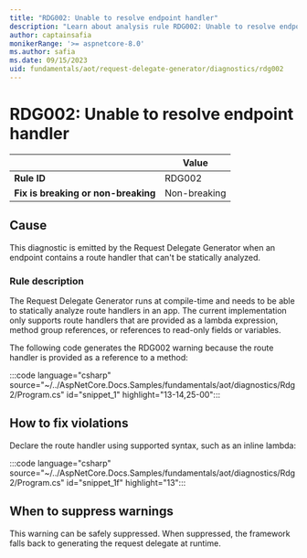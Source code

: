 ```yaml
---
title: "RDG002: Unable to resolve endpoint handler"
description: "Learn about analysis rule RDG002: Unable to resolve endpoint handler"
author: captainsafia
monikerRange: '>= aspnetcore-8.0'
ms.author: safia
ms.date: 09/15/2023
uid: fundamentals/aot/request-delegate-generator/diagnostics/rdg002
---
```

# RDG002: Unable to resolve endpoint handler

<!-- UPDATE 9.0 Activate after release and INCLUDE is updated

[!INCLUDE[](~/includes/not-latest-version.md)]

-->

| | Value |
|-|-|
| **Rule ID** |RDG002|
| **Fix is breaking or non-breaking** |Non-breaking|

## Cause

This diagnostic is emitted by the Request Delegate Generator when an endpoint contains a route handler that can't be statically analyzed.

### Rule description

The Request Delegate Generator runs at compile-time and needs to be able to statically analyze route handlers in an app. The current implementation only supports route handlers that are provided as a lambda expression, method group references, or references to read-only fields or variables.

The following code generates the RDG002 warning because the route handler is provided as a reference to a method:

:::code language="csharp" source="~/../AspNetCore.Docs.Samples/fundamentals/aot/diagnostics/Rdg2/Program.cs" id="snippet_1" highlight="13-14,25-00":::

## How to fix violations

Declare the route handler using supported syntax, such as an inline lambda:

:::code language="csharp" source="~/../AspNetCore.Docs.Samples/fundamentals/aot/diagnostics/Rdg2/Program.cs" id="snippet_1f" highlight="13":::

## When to suppress warnings

This warning can be safely suppressed. When suppressed, the framework falls back to generating the request delegate at runtime.
